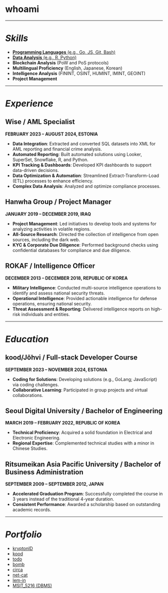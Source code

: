 # whoami

---

# ***Skills***
- [**Programming Languages** (e.g., Go, JS, Git, Bash)](https://github.com/bob-606/)
- [**Data Analysis** (e.g., R, Python)](https://github.com/bob-606/)
- **Blockchain Analysis** (PoW and PoS protocols)
- **Multilingual Proficiency** (English, Japanese, Korean)
- **Intelligence Analysis** (FININT, OSINT, HUMINT, IMINT, GEOINT)
- **Project Management**
  
---

# ***Experience***
## Wise / AML Specialist
**FEBRUARY 2023 – AUGUST 2024, ESTONIA**
- **Data Integration**: Extracted and converted SQL datasets into XML for AML reporting and financial crime analysis.
- **Automated Reporting**: Built automated solutions using Looker, SuperSet, Snowflake, R, and Python.
- **KPI Tracking & Dashboards**: Developed KPI dashboards to support data-driven decisions.
- **Data Optimization & Automation**: Streamlined Extract-Transform-Load (ETL) processes to enhance efficiency.
- **Complex Data Analysis**: Analyzed and optimize compliance processes.

## Hanwha Group / Project Manager
**JANUARY 2019 – DECEMBER 2019, IRAQ**
- **Project Management**: Led initiatives to develop tools and systems for analyzing activities in volatile regions.
- **All-Source Research**: Directed the collection of intelligence from open sources, including the dark web.
- **KYC & Corporate Due Diligence**: Performed background checks using confidential databases for compliance and due diligence.

## ROKAF / Intelligence Officer
**DECEMBER 2013 – DECEMBER 2018, REPUBLIC OF KOREA**
- **Military Intelligence**: Conducted multi-source intelligence operations to identify and assess national security threats.
- **Operational Intelligence**: Provided actionable intelligence for defense operations, ensuring national security.
- **Threat Assessment & Reporting**: Delivered intelligence reports on high-risk individuals and entities.

---

# ***Education***
## kood/Jõhvi / Full-stack Developer Course
**SEPTEMBER 2023 – NOVEMBER 2024, ESTONIA**
- **Coding for Solutions**: Developing solutions (e.g., GoLang; JavaScript) via coding challenges.
- **Collaborative Learning**: Participated in group projects and virtual collaborations.

## Seoul Digital University / Bachelor of Engineering
**MARCH 2019 – FEBRUARY 2022, REPUBLIC OF KOREA**
- **Technical Proficiency**: Acquired a solid foundation in Electrical and Electronic Engineering.
- **Regional Expertise**: Complemented technical studies with a minor in Chinese Studies.

## Ritsumeikan Asia Pacific University / Bachelor of Business Administration
**SEPTEMBER 2009 – SEPTEMBER 2012, JAPAN**
- **Accelerated Graduation Program**: Successfully completed the course in 3 years instead of the traditional 4-year duration.
- **Consistent Performance**: Awarded a scholarship based on outstanding academic records.

---

# ***Portfolio***
- [kryptonID](https://github.com/deorlovnis/KryptonID/blob/main/kryptonID%20(1).pdf)
- [kood](https://kood.jjl.ch/)
- [todo](https://todo.jjl.ch/)
- [bomb](https://bomb.jjl.ch/)
- [circa](https://circa.jjl.ch/)
- [net-cat](https://github.com/bob-606/net-cat)
- [lem-in](https://github.com/bob-606/lem-in)
- [MSIT_5216 (DBMS)](https://github.com/bob-606/MSIT_5216)
